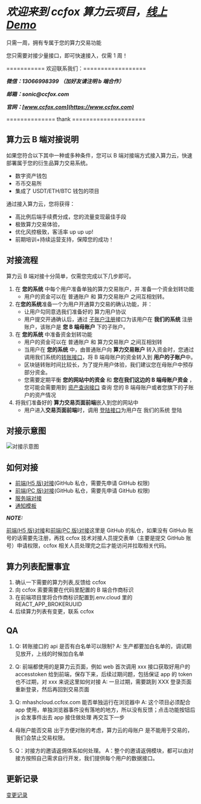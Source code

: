 # **_欢迎来到 ccfox 算力云项目，[线上 Demo](https://mhashcloud.ccfox.com)_**

只需一周，拥有专属于您的算力交易功能

您只需要对接少量接口，即可快速接入，仅需 1 周！

=========== 欢迎联系我们：==================

**_微信：13066998399 （加好友请注明 b 端合作）_**

**_邮箱：sonic@ccfox.com_**

**_官网：[www.ccfox.com](https://www.ccfox.com)_**

============== thank =====================

## 算力云 B 端对接说明

如果您符合以下其中一种或多种条件，您可以 B 端对接端方式接入算力云，快速部署属于您的衍生品算力交易系统。

- 数字资产钱包
- 币币交易所
- 集成了 USDT/ETH/BTC 钱包的项目

通过接入算力云，您将获得：

- 高比例后端手续费分成，您的流量变现最佳手段
- 极致算力交易体验，
- 优化风控极致，客活率 up up up!
- 前期培训+持续运营支持，保障您的成功！

## 对接流程

算力云 B 端对接十分简单，仅需您完成以下几步即可。

1. 在 **您的系统** 中每个用户准备单独的算力交易账户，并 准备一个资金划转功能
   - 用户的资金可以在 普通账户 和 算力交易账户 之间互相划转。
2. 在**您的系统**准备一个为用户开通算力交易的确认功能，并：
   - 让用户勾同意选我们准备好的 算力用户协议
   - 用户提交开通确认后，通过 [子账户注册](https://github.com/ccfoxcloud/hash-cloud-api/blob/master/doc/api.md#%e5%ad%90%e8%b4%a6%e5%8f%b7%e6%b3%a8%e5%86%8c)接口为该用户在 **我们的系统** 注册账户，该账户是 **您 B 端母账户** 下的子账户。
3. 在 **您的系统** 中准备资金划转功能
   - 用户的资金可以在 普通账户 和 算力交易账户 之间互相划转
   - 当用户在 **您的系统** 中，由普通账户向 **算力交易账户** 转入资金时，您通过调用我们系统的[转账接口](https://github.com/ccfoxcloud/hash-cloud-api/blob/master/doc/api.md#%e8%bd%ac%e8%b4%a6)，将 B 端母账户的资金转入到 **用户的子账户**中。
   - 区块链转账时间比较长，为了提升用户体验，我们建议您在母账户中预存部分资金。
   - 您需要定期平衡 **您的网站中的资金** 和 **您在我们这边的 B 端母账户资金** ， 您可能会需要用到 [资产查询接口](https://github.com/ccfoxcloud/hash-cloud-api/blob/master/doc/api.md#%e8%b5%84%e4%ba%a7%e6%9f%a5%e8%af%a2) 查询 您的 B 端母账户或者您旗下的子账户的资产情况
4. 将我们准备好的 **算力交易页面前端**嵌入到您的网站中
   - 用户进入**交易页面前端**时，调用 [登陆接口](https://github.com/ccfoxcloud/hash-cloud-api/blob/master/doc/api.md#%e5%ad%90%e8%b4%a6%e5%8f%b7%e7%99%bb%e5%bd%95)为用户在 我们的系统 登陆

## 对接示意图

![对接示意图](https://www.processon.com/view/link/5e41133de4b0cffec6deafb3)

## 如何对接

- [前端(H5 版)对接](https://github.com/ccfoxcloud/hash-cloud-h5)(GitHub 私仓，需要先申请 GitHub 权限)
- [前端(PC 版)对接](https://github.com/ccfoxcloud/hash-cloud-pc)(GitHub 私仓，需要先申请 GitHub 权限)
- [服务端对接](./doc/api.md)
- [通知模板](通知模板.csv)

**_NOTE:_**

[前端(H5 版)对接](https://github.com/ccfoxcloud/hash-cloud-h5)和[前端(PC 版)对接](https://github.com/ccfoxcloud/hash-cloud-pc)这里是 GitHub 的私仓，如果没有 GitHub 账号的话需要先注册，再找 ccfox 技术对接人员提交表单（主要是提交 GitHub 账号）申请权限，ccfox 相关人员处理完之后才能访问并拉取相关代码。

## 算力列表配置事宜

1. 确认一下需要的算力列表,反馈给 ccfox
2. 向 ccfox 索要需要在代码里配置的 B 端合作商标识
3. 在前端项目里将合作商标识配置到.env.cloud 里的 REACT_APP_BROKERUUID
4. 后续算力列表有变更，联系 ccfox

## QA

1.  Q: 转账接口的 api 是否有白名单可以限制?
    A: 生产都要加白名单的，调试期见放开，上线的时候加白名单

2.  Q: 前端都使用的是算力云页面，例如 web 首次调用 xxx 接口获取好用户的 accesstoken 给到前端，保存下来，后续过期问题，包括保证 app 的 token 也不过期，对 xxx 来说这里如何对接
    A: 一旦过期，需要跳到 XXX 登录页面重新登录，然后再回到交易页面

3.  Q: mhashcloud.ccfox.com 能否单独运行在浏览器中
    A: 这个项目必须配合 app 使用，单独浏览器事件没有落地的地方，所以没有反馈；点击功能按钮后 js 会发事件出去 app 接住做处理 再交互下一步

4.  母账户能否交易
    出于方便对账的考虑，算力云的母账户 是不能用于交易的，我们会禁止交易权限。

5.  Q：对接方的邀请返佣体系如何处理。
    A：整个的邀请返佣模块，都可以由对接方按照自己需求自行开发，我们提供每个用户的数据接口。

## 更新记录

[变更记录](changeRecords.md)
